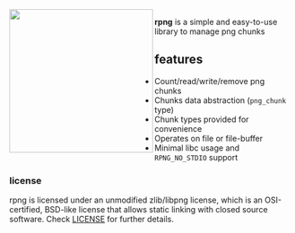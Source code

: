 <img align="left" src="logo/rpng_256x256.png" width=256>

**rpng** is a simple and easy-to-use library to manage png chunks

## features

 - Count/read/write/remove png chunks
 - Chunks data abstraction (`png_chunk` type)
 - Chunk types provided for convenience
 - Operates on file or file-buffer
 - Minimal libc usage and `RPNG_NO_STDIO` support

### license

rpng is licensed under an unmodified zlib/libpng license, which is an OSI-certified, BSD-like license that allows static linking with closed source software. Check [LICENSE](LICENSE) for further details.


